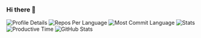 ### Hi there 👋

![Profile Details](https://github-profile-summary-cards.vercel.app/api/cards/profile-details?username=napalmpapalam&theme=github_dark)
![Repos Per Language](https://github-profile-summary-cards.vercel.app/api/cards/repos-per-language?username=napalmpapalam&theme=github_dark)
![Most Commit Language](https://github-profile-summary-cards.vercel.app/api/cards/most-commit-language?username=napalmpapalam&theme=github_dark)
![Stats](https://github-profile-summary-cards.vercel.app/api/cards/stats?username=napalmpapalam&theme=github_dark)
![Productive Time](https://github-profile-summary-cards.vercel.app/api/cards/productive-time?username=napalmpapalam&theme=github_dark)
![GitHub Stats](https://github-readme-stats.vercel.app/api?username=napalmpapalam&count_private=true&show_icons=true&theme=github_dark)

<!--
**napalmpapalam/napalmpapalam** is a ✨ _special_ ✨ repository because its `README.md` (this file) appears on your GitHub profile.

Here are some ideas to get you started:

- 🔭 I’m currently working on ...
- 🌱 I’m currently learning ...
- 👯 I’m looking to collaborate on ...
- 🤔 I’m looking for help with ...
- 💬 Ask me about ...
- 📫 How to reach me: ...
- 😄 Pronouns: ...
- ⚡ Fun fact: ...
-->
